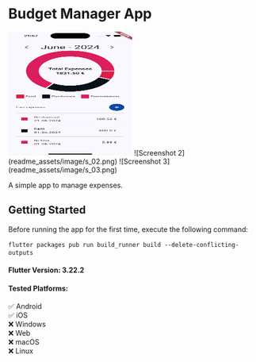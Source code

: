 # Budget Manager App

<img src="readme_assets/image/s_01.png" width="250" height="250">
![Screenshot 2](readme_assets/image/s_02.png)
![Screenshot 3](readme_assets/image/s_03.png)

A simple app to manage expenses.

## Getting Started

Before running the app for the first time, execute the following command:

```
flutter packages pub run build_runner build --delete-conflicting-outputs 
```

#### Flutter Version: 3.22.2

#### Tested Platforms:

:white_check_mark: Android<br>
:white_check_mark: iOS<br>
:x: Windows<br>
:x: Web<br>
:x: macOS<br>
:x: Linux<br>
